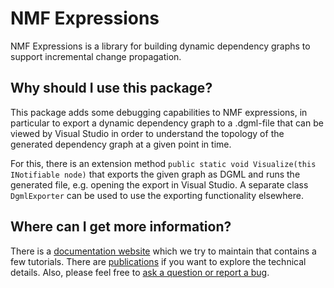 # NMF Expressions

NMF Expressions is a library for building dynamic dependency graphs to support incremental change propagation.

## Why should I use this package?

This package adds some debugging capabilities to NMF expressions, in particular to export a dynamic dependency graph to a .dgml-file that can
be viewed by Visual Studio in order to understand the topology of the generated dependency graph at a given point in time.

For this, there is an extension method `public static void Visualize(this INotifiable node)` that exports the given graph as DGML and runs the generated file,
e.g. opening the export in Visual Studio. A separate class `DgmlExporter` can be used to use the exporting functionality elsewhere.

## Where can I get more information?

There is a [documentation website](https://nmfcode.github.io/) which we try to maintain that contains a few tutorials. 
There are [publications](https://nmfcode.github.io/publications/index.html) if you want to explore the technical details.
Also, please feel free to [ask a question or report a bug](https://github.com/NMFCode/NMF/issues).